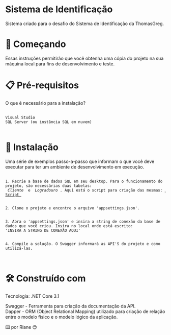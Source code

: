<h1> Sistema de Identificação </h1>
Sistema criado para o desafio do Sistema de Identificação da ThomasGreg.

<h1> 🚀 Começando </h1>
Essas instruções permitirão que você obtenha uma cópia do projeto na sua máquina local para fins de desenvolvimento e teste.

<h1> 📋 Pré-requisitos </h1>
O que é necessário para a instalação?
</br>
<pre> <code> 
Visual Studio
SQL Server (ou instância SQL em nuvem)
</code> </pre>

<h1> 🔧 Instalação </h1>
Uma série de exemplos passo-a-passo que informam o que você deve executar para ter um ambiente de desenvolvimento em execução.

<pre> <code>  
1. Recrie a base de dados SQL em seu desktop. Para o funcionamento do projeto, são necessárias duas tabelas: 
<i> Cliente </i> e <i> Logradouro </i>. Aqui está o script para criação das mesmas: <a href="ScriptDB.txt"> Script </a>
</br>
2. Clone o projeto e encontre o arquivo 'appsettings.json'. 
</br>
3. Abra o 'appsettings.json' e insira a string de conexão da base de dados que você criou. Insira no local onde está escrito: 
'INSIRA A STRING DE CONEXÃO AQUI'
</br>
4. Compile a solução. O Swagger informará as API'S do projeto e como utilizá-las.
</pre> </code> 

<h1> 🛠️ Construído com </h1>
Tecnologia: .NET Core 3.1

Swagger - Ferramenta para criação da documentação da API.
</br>
Dapper - ORM (Object Relational Mapping) utilizado para criação de relação entre o modelo físico e o modelo lógico da aplicação.


⌨️ por Riane 😊 
